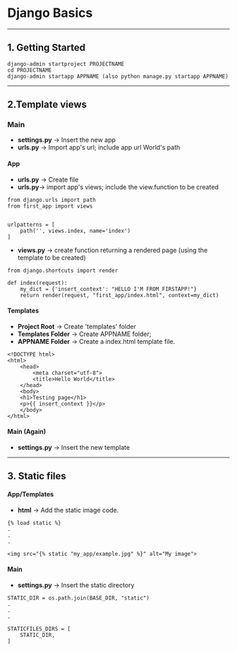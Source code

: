 # Django Basics

---
## 1. Getting Started

```
django-admin startproject PROJECTNAME
cd PROJECTNAME
django-admin startapp APPNAME (also python manage.py startapp APPNAME)
```

---
## 2.Template views

### Main
* **settings.py** -> Insert the new app
* **urls.py** -> Import app's url; include app url World's path 

#### App
* **urls.py** -> Create file
* **urls.py**-> import app's views; include the view.function to be created
```
from django.urls import path
from first_app import views


urlpatterns = [
    path('', views.index, name='index')
]
```
* **views.py** -> create function returning a rendered page (using the template to be created)

```
from django.shortcuts import render

def index(request):
    my_dict = {'insert_context': "HELLO I'M FROM FIRSTAPP!"}
    return render(request, "first_app/index.html", context=my_dict)
```


#### Templates
* **Project Root** -> Create 'templates' folder
* **Templates Folder** -> Create APPNAME folder; 
* **APPNAME Folder** -> Create a index.html template file.

```
<!DOCTYPE html>
<html>
	<head>
		<meta charset="utf-8">
		<title>Hello World</title>
	</head>
	<body>
	<h1>Testing page</h1>
	<p>{{ insert_context }}</p>
	</body>
</html>
```

#### Main (Again)
* **settings.py** -> Insert the new template


---

## 3. Static files


#### App/Templates

* **html** -> Add the static image code.

```
{% load static %}
.
.
.

<img src="{% static "my_app/example.jpg" %}" alt="My image">
```

#### Main

* **settings.py** -> Insert the static directory

```
STATIC_DIR = os.path.join(BASE_DIR, "static")
.
.
.

STATICFILES_DIRS = [
    STATIC_DIR,
]
```